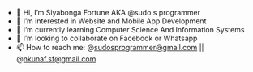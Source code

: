- 👋 Hi, I’m Siyabonga Fortune AKA @sudo s programmer 
- 👀 I’m interested in Website and Mobile App Development 
- 🌱 I’m currently learning Computer Science And Information Systems
- 💞️ I’m looking to collaborate on Facebook or Whatsapp
- 📫 How to reach me: @sudosprogrammer@gmail.com || @nkunaf.sf@gmail.com

<!---
sudosf/sudosf is a ✨ special ✨ repository because its `README.md` (this file) appears on your GitHub profile.
You can click the Preview link to take a look at your changes.
--->
